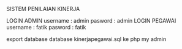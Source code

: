 SISTEM PENILAIAN KINERJA

LOGIN ADMIN 
username : admin
pasword : admin
LOGIN PEGAWAI
username : fatik
pasword : fatik 

export database database kinerjapegawai.sql ke php my admin

